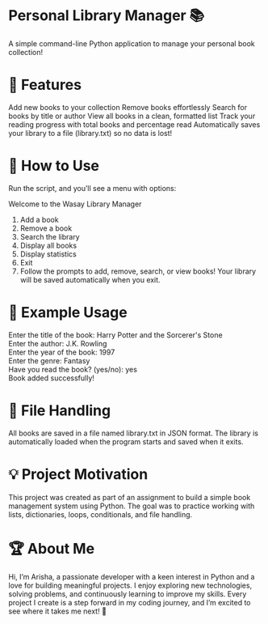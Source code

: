 # Personal Library Manager 📚

A simple command-line Python application to manage your personal book collection!

# 🚀 Features

Add new books to your collection
Remove books effortlessly
Search for books by title or author
View all books in a clean, formatted list
Track your reading progress with total books and percentage read
Automatically saves your library to a file (library.txt) so no data is lost!

# 📖 How to Use

Run the script, and you’ll see a menu with options:

Welcome to the Wasay Library Manager  
1. Add a book  
2. Remove a book  
3. Search the library  
4. Display all books  
5. Display statistics  
6. Exit
7. Follow the prompts to add, remove, search, or view books!
Your library will be saved automatically when you exit.

# 📝 Example Usage

Enter the title of the book: Harry Potter and the Sorcerer's Stone  
Enter the author: J.K. Rowling  
Enter the year of the book: 1997  
Enter the genre: Fantasy  
Have you read the book? (yes/no): yes  
Book added successfully!

# 📂 File Handling

All books are saved in a file named library.txt in JSON format.
The library is automatically loaded when the program starts and saved when it exits.

# 💡 Project Motivation

This project was created as part of an assignment to build a simple book management system using Python. The goal was to practice working with lists, dictionaries, loops, conditionals, and file handling.

# 🏆 About Me

Hi, I’m Arisha, a passionate developer with a keen interest in Python and a love for building meaningful projects. I enjoy exploring new technologies, solving problems, and continuously learning to improve my skills. Every project I create is a step forward in my coding journey, and I’m excited to see where it takes me next! 🚀
